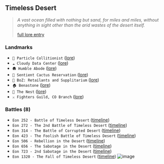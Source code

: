 ## Timeless Desert
> *A vast ocean filled with nothing but sand, for miles and miles, without anything in sight other than the arid wastes of the desert itself.*  
>  
> [full lore entry](<https://zeithalt.github.io//r/timeless_desert.html>)

### Landmarks
- `🎡 Particle Collitionist` ([lore](<https://zeithalt.github.io//r/partcile_collitionist.html>))
- `☁️ Cloudy Data Center` ([lore](<https://zeithalt.github.io//r/cloudy_co_datacenter.html>))
- `🛖 Humble Abode` ([lore](<https://zeithalt.github.io//r/humble_abode.html>))
- `🌵 Sentient Cactus Reservation` ([lore](<https://zeithalt.github.io//r/sentient_cactus_reservation.html>))
- `🏬 BoZ: Retailants and Supplitarium` ([lore](<https://zeithalt.github.io//r/boz_r_and_s.html>))
- `🏠 Benastone` ([lore](<https://zeithalt.github.io//r/benastone.html>))
- `🪺 The Nest` ([lore](<https://zeithalt.github.io//r/the_nest.html>))
- `⚔️ Fighters Guild, CO Branch` ([lore](<https://zeithalt.github.io//r/fighters_guild_co_branch.html>))
### Battles (8)
- `Eon 252 - Battle of Timeless Desert` ([timeline](<https://zeithalt.github.io//t/#eon0252>))
- `Eon 272 - The 2nd Battle of Timeless Desert` ([timeline](<https://zeithalt.github.io//t/#eon0272>))
- `Eon 314 - The Battle of Corrupted Desert` ([timeline](<https://zeithalt.github.io//t/#eon0314>))
- `Eon 423 - The Foolish Battle of Timeless Desert` ([timeline](<https://zeithalt.github.io//t/#eon0423>))
- `Eon 506 - Rebellion in the Desert` ([timeline](<https://zeithalt.github.io//t/#eon0506>))
- `Eon 656 - The Sabotage in the Desert` ([timeline](<https://zeithalt.github.io//t/#eon0656>))
- `Eon 723 - 2nd Sabotage in the Desert` ([timeline](<https://zeithalt.github.io//t/#eon0723>))
- `Eon 1320 - The Fall of Timeless Desert` ([timeline](<https://zeithalt.github.io//t/#eon1320>))
![image](https://zeithalt.github.io/r/i/corrupted_desert.png)